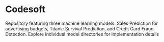 # Codesoft
Repository featuring three machine learning models: Sales Prediction for advertising budgets, Titanic Survival Prediction, and Credit Card Fraud Detection. Explore individual model directories for implementation details
